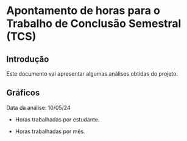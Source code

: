 # Apontamento de horas para o Trabalho de Conclusão Semestral (TCS)

## Introdução
Este documento vai apresentar algumas análises obtidas do projeto.

## Gráficos
Data da análise: 10/05/24

- Horas trabalhadas por estudante.

- Horas trabalhadas por mês.